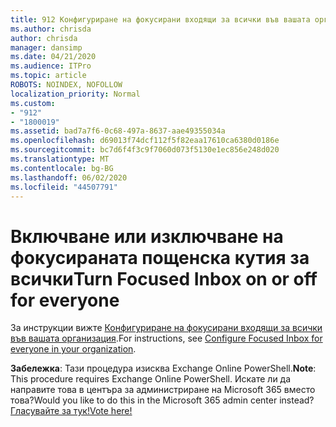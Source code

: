 ```yaml
---
title: 912 Конфигуриране на фокусирани входящи за всички във вашата организация
ms.author: chrisda
author: chrisda
manager: dansimp
ms.date: 04/21/2020
ms.audience: ITPro
ms.topic: article
ROBOTS: NOINDEX, NOFOLLOW
localization_priority: Normal
ms.custom:
- "912"
- "1800019"
ms.assetid: bad7a7f6-0c68-497a-8637-aae49355034a
ms.openlocfilehash: d69013f74dcf112f5f82eaa17610ca6380d0186e
ms.sourcegitcommit: bc7d6f4f3c9f7060d073f5130e1ec856e248d020
ms.translationtype: MT
ms.contentlocale: bg-BG
ms.lasthandoff: 06/02/2020
ms.locfileid: "44507791"
---
```

# <a name="turn-focused-inbox-on-or-off-for-everyone"></a><span data-ttu-id="53737-102">Включване или изключване на фокусираната пощенска кутия за всички</span><span class="sxs-lookup"><span data-stu-id="53737-102">Turn Focused Inbox on or off for everyone</span></span>

<span data-ttu-id="53737-103">За инструкции вижте [Конфигуриране на фокусирани входящи за всички във вашата организация](https://docs.microsoft.com/microsoft-365/admin/setup/configure-focused-inbox).</span><span class="sxs-lookup"><span data-stu-id="53737-103">For instructions, see [Configure Focused Inbox for everyone in your organization](https://docs.microsoft.com/microsoft-365/admin/setup/configure-focused-inbox).</span></span>

<span data-ttu-id="53737-104">**Забележка**: Тази процедура изисква Exchange Online PowerShell.</span><span class="sxs-lookup"><span data-stu-id="53737-104">**Note**: This procedure requires Exchange Online PowerShell.</span></span> <span data-ttu-id="53737-105">Искате ли да направите това в центъра за администриране на Microsoft 365 вместо това?</span><span class="sxs-lookup"><span data-stu-id="53737-105">Would you like to do this in the Microsoft 365 admin center instead?</span></span> [<span data-ttu-id="53737-106">Гласувайте за тук!</span><span class="sxs-lookup"><span data-stu-id="53737-106">Vote here!</span></span>](https://go.microsoft.com/fwlink/p/?linkid=862489)
